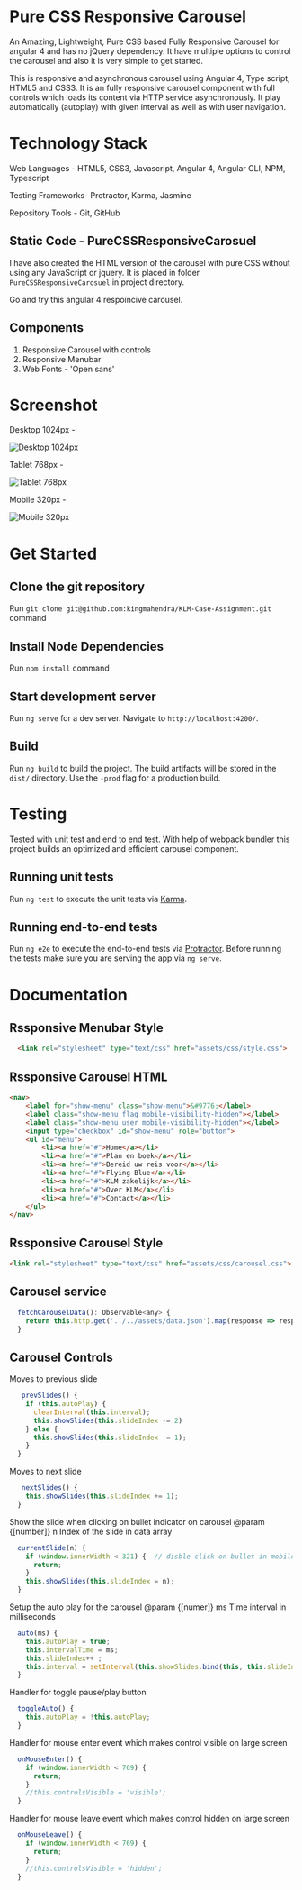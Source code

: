 # Pure CSS Responsive Carousel

An Amazing, Lightweight, Pure CSS based Fully Responsive Carousel for angular 4 and has no jQuery dependency.
It have multiple options to control the carousel and also it is very simple to get started. 

This is responsive and asynchronous carousel using Angular 4, Type script, HTML5 and CSS3.
It is an fully responsive carousel component with full controls which loads its content via HTTP service asynchronously. It play automatically (autoplay) with given interval as well as with user navigation.

# Technology Stack

Web Languages - HTML5, CSS3, Javascript, Angular 4, Angular CLI, NPM, Typescript

Testing Frameworks- Protractor, Karma, Jasmine 

Repository Tools - Git, GitHub


## Static Code - PureCSSResponsiveCarosuel
I have also created the HTML version of the carousel with pure CSS without using any JavaScript or jquery.
It is placed in folder `PureCSSResponsiveCarosuel` in project directory.

Go and try this angular 4 respoincive carousel.

## Components

1) Responsive Carousel with controls
2) Responsive Menubar
3) Web Fonts - 'Open sans'
# Screenshot

Desktop 1024px - 

![](https://raw.githubusercontent.com/mkginfo/KLM-Case-For-Responsive-Carousel/master/screenshot/1024.PNG "Desktop 1024px")

Tablet 768px - 

![](https://raw.githubusercontent.com/mkginfo/KLM-Case-For-Responsive-Carousel/master/screenshot/768.PNG "Tablet 768px")

Mobile 320px -

![](https://raw.githubusercontent.com/mkginfo/KLM-Case-For-Responsive-Carousel/master/screenshot/320.PNG "Mobile 320px")


# Get Started

## Clone the git repository

Run `git clone git@github.com:kingmahendra/KLM-Case-Assignment.git` command

## Install Node Dependencies

Run `npm install` command

## Start development server

Run `ng serve` for a dev server. Navigate to `http://localhost:4200/`. 

## Build

Run `ng build` to build the project. 
The build artifacts will be stored in the `dist/` directory. 
Use the `-prod` flag for a production build.

# Testing
Tested with unit test and end to end test. With help of webpack bundler this project builds an optimized and efficient carousel component.

## Running unit tests

Run `ng test` to execute the unit tests via [Karma](https://karma-runner.github.io).

## Running end-to-end tests

Run `ng e2e` to execute the end-to-end tests via [Protractor](http://www.protractortest.org/).
Before running the tests make sure you are serving the app via `ng serve`.

# Documentation

## Rssponsive Menubar Style

```html
  <link rel="stylesheet" type="text/css" href="assets/css/style.css">
```

## Rssponsive Carousel HTML

```html
<nav>
    <label for="show-menu" class="show-menu">&#9776;</label>
    <label class="show-menu flag mobile-visibility-hidden"></label>        
    <label class="show-menu user mobile-visibility-hidden"></label>
    <input type="checkbox" id="show-menu" role="button">
    <ul id="menu">
        <li><a href="#">Home</a></li>
        <li><a href="#">Plan en boek</a></li>
        <li><a href="#">Bereid uw reis voor</a></li>
        <li><a href="#">Flying Blue</a></li>
        <li><a href="#">KLM zakelijk</a></li>
        <li><a href="#">Over KLM</a></li>
        <li><a href="#">Contact</a></li>
    </ul>
</nav>
```

## Rssponsive Carousel Style

```html
<link rel="stylesheet" type="text/css" href="assets/css/carousel.css">
```

## Carousel service

```js 
  fetchCarouselData(): Observable<any> {
    return this.http.get('../../assets/data.json').map(response => response.json());
  }
```

## Carousel Controls

Moves to previous slide

```js 
   prevSlides() {
    if (this.autoPlay) {
      clearInterval(this.interval);
      this.showSlides(this.slideIndex -= 2)
    } else {
      this.showSlides(this.slideIndex -= 1);
    }
  }
```

Moves to next slide

```js  
   nextSlides() {
    this.showSlides(this.slideIndex += 1);
  }

```
Show the slide when clicking on bullet indicator on carousel
@param {[number]} n Index of the slide in data array

```js 
  currentSlide(n) {
    if (window.innerWidth < 321) {  // disble click on bullet in mobile device
      return;
    }
    this.showSlides(this.slideIndex = n);
  }
```

Setup the auto play for the carousel
@param {[numer]} ms Time interval in milliseconds

```js 
  auto(ms) {
    this.autoPlay = true;
    this.intervalTime = ms;
    this.slideIndex++ ;
    this.interval = setInterval(this.showSlides.bind(this, this.slideIndex), ms);
  }
```

Handler for toggle pause/play button

```js  
  toggleAuto() {
    this.autoPlay = !this.autoPlay;
  }
```

Handler for mouse enter event which makes control visible on large screen

```js   
  onMouseEnter() {
    if (window.innerWidth < 769) {
      return;
    }
    //this.controlsVisible = 'visible';
  }
```
Handler for mouse leave event which makes control hidden on large screen

```js 
  onMouseLeave() {
    if (window.innerWidth < 769) {
      return;
    }
    //this.controlsVisible = 'hidden';
  }
```


